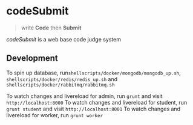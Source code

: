 # codeSubmit
> write __Code__ then __Submit__

*codeSubmit* is a web base code judge system

## Development
To spin up database, run`shellscripts/docker/mongodb/mongodb_up.sh`, `shellscripts/docker/redis/redis_up.sh` and `shellscripts/docker/rabbitmq/rabbitmq.sh`

To watch changes and livereload for admin, run `grunt` and visit `http://localhost:8000`
To watch changes and livereload for student, run `grunt student` and visit `http://localhost:8001`
To watch changes and livereload for worker, run `grunt worker`
